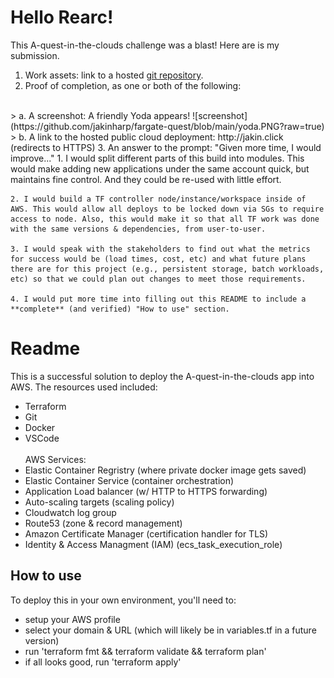 Hello Rearc!
===============

This A-quest-in-the-clouds challenge was a blast! Here are is my submission.

1. Work assets: link to a hosted [git repository](https://github.com/jakinharp/fargate-quest).
2. Proof of completion, as one or both of the following:
<br>
 > a. A screenshot: A friendly Yoda appears! ![screenshot](https://github.com/jakinharp/fargate-quest/blob/main/yoda.PNG?raw=true)
<br>
> b. A link to the hosted public cloud deployment: http://jakin.click (redirects to HTTPS)
3. An answer to the prompt: "Given more time, I would improve..."
    1.  I would split different parts of this build into modules. This would make adding new applications under the same account quick, but maintains fine control. And they could be re-used with little effort.

    2. I would build a TF controller node/instance/workspace inside of AWS. This would allow all deploys to be locked down via SGs to require access to node. Also, this would make it so that all TF work was done with the same versions & dependencies, from user-to-user.
    
    3. I would speak with the stakeholders to find out what the metrics for success would be (load times, cost, etc) and what future plans there are for this project (e.g., persistent storage, batch workloads, etc) so that we could plan out changes to meet those requirements.

    4. I would put more time into filling out this README to include a **complete** (and verified) "How to use" section.
    

Readme
=========================

This is a successful solution to deploy the A-quest-in-the-clouds app into AWS. The resources used included:
* Terraform
* Git
* Docker
* VSCode
<br> <br>
AWS Services:
* Elastic Container Regristry (where private docker image gets saved)
* Elastic Container Service (container orchestration)
* Application Load balancer (w/ HTTP to HTTPS forwarding)
* Auto-scaling targets (scaling policy)
* Cloudwatch log group
* Route53 (zone & record management)
* Amazon Certificate Manager (certification handler for TLS)
* Identity & Access Managment (IAM) (ecs_task_execution_role)

How to use
-----
To deploy this in your own environment, you'll need to:
* setup your AWS profile
* select your domain & URL (which will likely be in variables.tf in a future version)
* run 'terraform fmt && terraform validate && terraform plan'
* if all looks good, run 'terraform apply'



